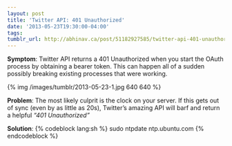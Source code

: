```yaml
---
layout: post
title: 'Twitter API: 401 Unauthorized'
date: '2013-05-23T19:30:00-04:00'
tags: 
tumblr_url: http://abhinav.ca/post/51182927585/twitter-api-401-unauthorized
---
```

**Symptom**: Twitter API returns a 401 Unauthorized when you start the OAuth process by obtaining a bearer token. This can happen all of a sudden possibly breaking existing processes that were working.  
  
{% img /images/tumblr/2013-05-23-1.jpg 640 640 %}

**Problem**: The most likely culprit is the clock on your server. If this gets out of sync (even by as little as 20s), Twitter’s amazing API will barf and return a helpful _“401 Unauthorized”_
  
**Solution**:
{% codeblock lang:sh %}
sudo ntpdate ntp.ubuntu.com
{% endcodeblock %}
